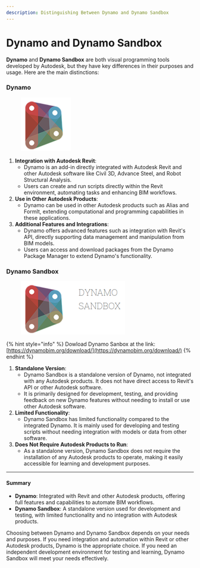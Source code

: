 ```yaml
---
description: Distinguishing Between Dynamo and Dynamo Sandbox
---
```


# Dynamo and Dynamo Sandbox

**Dynamo** and **Dynamo Sandbox** are both visual programming tools developed by Autodesk, but they have key differences in their purposes and usage. Here are the main distinctions:

### Dynamo

<figure><img src="../.gitbook/assets/image (19).png" alt=""><figcaption></figcaption></figure>

1. **Integration with Autodesk Revit**:
   * Dynamo is an add-in directly integrated with Autodesk Revit and other Autodesk software like Civil 3D, Advance Steel, and Robot Structural Analysis.
   * Users can create and run scripts directly within the Revit environment, automating tasks and enhancing BIM workflows.
2. **Use in Other Autodesk Products**:
   * Dynamo can be used in other Autodesk products such as Alias and FormIt, extending computational and programming capabilities in these applications.
3. **Additional Features and Integrations**:
   * Dynamo offers advanced features such as integration with Revit's API, directly supporting data management and manipulation from BIM models.
   * Users can access and download packages from the Dynamo Package Manager to extend Dynamo's functionality.

### Dynamo Sandbox

<figure><img src="../.gitbook/assets/image (20).png" alt=""><figcaption></figcaption></figure>

{% hint style="info" %}
Dowload Dynamo Sanbox at the link: [https://dynamobim.org/download/](https://dynamobim.org/download/)
{% endhint %}

1. **Standalone Version**:
   * Dynamo Sandbox is a standalone version of Dynamo, not integrated with any Autodesk products. It does not have direct access to Revit's API or other Autodesk software.
   * It is primarily designed for development, testing, and providing feedback on new Dynamo features without needing to install or use other Autodesk software.
2. **Limited Functionality**:
   * Dynamo Sandbox has limited functionality compared to the integrated Dynamo. It is mainly used for developing and testing scripts without needing integration with models or data from other software.
3. **Does Not Require Autodesk Products to Run**:
   * As a standalone version, Dynamo Sandbox does not require the installation of any Autodesk products to operate, making it easily accessible for learning and development purposes.

***

#### Summary

* **Dynamo**: Integrated with Revit and other Autodesk products, offering full features and capabilities to automate BIM workflows.
* **Dynamo Sandbox**: A standalone version used for development and testing, with limited functionality and no integration with Autodesk products.

Choosing between Dynamo and Dynamo Sandbox depends on your needs and purposes. If you need integration and automation within Revit or other Autodesk products, Dynamo is the appropriate choice. If you need an independent development environment for testing and learning, Dynamo Sandbox will meet your needs effectively.
